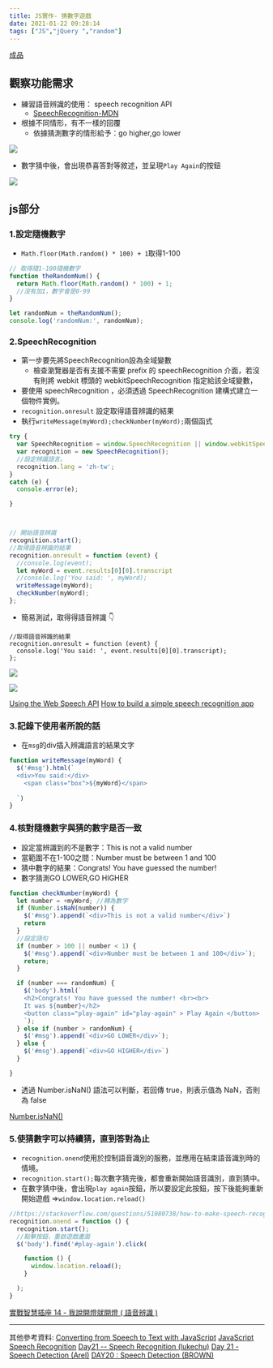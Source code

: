 ```yaml
---
title: JS實作- 猜數字遊戲
date: 2021-01-22 09:28:14
tags: ["JS","jQuery ","random"]
---
```

[成品](https://eva813.github.io/Eva_portfolio/guessNumber/guessNumber.html)
## 觀察功能需求
* 練習語音辨識的使用： speech recognition API
    * [SpeechRecognition-MDN](https://developer.mozilla.org/en-US/docs/Web/API/SpeechRecognition)
* 根據不同情形，有不一樣的回覆
    * 依據猜測數字的情形給予：go higher,go lower

![](https://i.imgur.com/IjVZV5d.png)

* 數字猜中後，會出現恭喜答對等敘述，並呈現`Play Again`的按鈕

![](https://i.imgur.com/MhtrTrR.png)

## js部分

### 1.設定隨機數字
* `Math.floor(Math.random() * 100) + 1`取得1-100

```javascript
// 取得隨1-100隨機數字
function theRandomNum() {
  return Math.floor(Math.random() * 100) + 1;
  //沒有加1，數字會是0-99
}

let randomNum = theRandomNum();
console.log('randomNum:', randomNum);
```

### 2.SpeechRecognition

* 第一步要先將SpeechRecognition設為全域變數
    * 檢查瀏覽器是否有支援不需要 prefix 的 speechRecognition 介面，若沒有則將 webkit 標頭的 webkitSpeechRecognition 指定給該全域變數，
* 要使用 speechRecognition ，必須透過 SpeechRecognition 建構式建立一個物件實例。
* `recognition.onresult` 設定取得語音辨識的結果
* 執行`writeMessage(myWord);checkNumber(myWord);`兩個函式
```javascript
try {
  var SpeechRecognition = window.SpeechRecognition || window.webkitSpeechRecognition;
  var recognition = new SpeechRecognition();
  //設定辨識語言。
  recognition.lang = 'zh-tw';
}
catch (e) {
  console.error(e);

}



// 開始語音辨識
recognition.start();
//取得語音辨識的結果
recognition.onresult = function (event) {
  //console.log(event);
  let myWord = event.results[0][0].transcript
  //console.log('You said: ', myWord);
  writeMessage(myWord);
  checkNumber(myWord);
};

```
* 簡易測試，取得得語音辨識 :point_down: 
```javascript=
//取得語音辨識的結果
recognition.onresult = function (event) {
  console.log('You said: ', event.results[0][0].transcript);
};
```
![](https://i.imgur.com/QLWaJB0.png)


![](https://i.imgur.com/FfF5Aqv.png)



[Using the Web Speech API](https://developer.mozilla.org/en-US/docs/Web/API/Web_Speech_API/Using_the_Web_Speech_API)
[How to build a simple speech recognition app](https://www.freecodecamp.org/news/how-to-build-a-simple-speech-recognition-app-a65860da6108/)

### 3.記錄下使用者所說的話
* 在`msg`的div插入辨識語言的結果文字
```javascript
function writeMessage(myWord) {
  $('#msg').html(`
  <div>You said:</div>
    <span class="box">${myWord}</span>
    
  `)
}
```
### 4.核對隨機數字與猜的數字是否一致
* 設定當辨識到的不是數字：This is not a valid number
* 當範圍不在1-100之間：Number must be between 1 and 100
* 猜中數字的結果：Congrats! You have guessed the number!
* 數字猜測GO LOWER,GO HIGHER
```javascript
function checkNumber(myWord) {
  let number = +myWord; //轉為數字
  if (Number.isNaN(number)) {
    $('#msg').append(`<div>This is not a valid number</div>`)
    return
  }
  //設定語句
  if (number > 100 || number < 1) {
    $('#msg').append(`<div>Number must be between 1 and 100</div>`);
    return;
  }

  if (number === randomNum) {
    $('body').html(`
    <h2>Congrats! You have guessed the number! <br><br> 
    It was ${number}</h2>
    <button class="play-again" id="play-again" > Play Again </button>
    `);
  } else if (number > randomNum) {
    $('#msg').append(`<div>GO LOWER</div>`);
  } else {
    $('#msg').append(`<div>GO HIGHER</div>`)
  }

}
```


* 透過 Number.isNaN() 語法可以判斷，若回傳 true，則表示值為 NaN，否則為 false

[Number.isNaN()](https://developer.mozilla.org/zh-TW/docs/Web/JavaScript/Reference/Global_Objects/Number/isNaN)

### 5.使猜數字可以持續猜，直到答對為止
* `recognition.onend`使用於控制語音識別的服務，並應用在結束語音識別時的情境。
* `recognition.start();`每次數字猜完後，都會重新開始語音識別，直到猜中。
* 在數字猜中後，會出現`play again`按鈕，所以要設定此按鈕，按下後能夠重新開始遊戲 =>`window.location.reload()`

```javascript
//https://stackoverflow.com/questions/51080738/how-to-make-speech-recognition-continous-for-a-fix-time-period
recognition.onend = function () {
  recognition.start();
  //點擊按鈕，重啟遊戲畫面
  $('body').find('#play-again').click(

    function () {
      window.location.reload();
    }

  );
}
```
[實戰智慧插座 14 - 我說開燈就開燈 ( 語音辨識 )](https://ithelp.ithome.com.tw/articles/10187827)

---

其他參考資料:
[Converting from Speech to Text with JavaScript](https://tutorialzine.com/2017/08/converting-from-speech-to-text-with-javascript)
[JavaScript Speech Recognition](https://davidwalsh.name/speech-recognition)
[Day21 -- Speech Recognition (lukechu)](https://ithelp.ithome.com.tw/articles/10248999)
[Day 21 - Speech Detection (Arel)](https://ithelp.ithome.com.tw/articles/10196577)
[DAY20 : Speech Detection (BROWN)](https://ithelp.ithome.com.tw/articles/10224891?sc=rss.qu)
